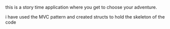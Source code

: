 this is a story time application where you get to choose your adventure.

i have used the MVC pattern and created structs to hold the skeleton of the code
